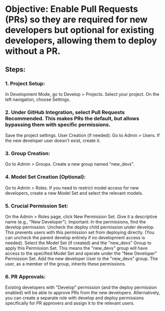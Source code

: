 # Objective: Enable Pull Requests (PRs) so they are required for new developers but optional for existing developers, allowing them to deploy without a PR.

## Steps:

### 1. Project Setup:
In Development Mode, go to Develop > Projects.
Select your project.
On the left navigation, choose Settings.
### 2. Under GitHub Integration, select Pull Requests Recommended. This makes PRs the default, but allows bypassing them with specific permissions.
Save the project settings.
User Creation (if needed):
Go to Admin > Users.
If the new developer user doesn't exist, create it.
### 3. Group Creation:
Go to Admin > Groups.
Create a new group named "new_devs".
### 4. Model Set Creation (Optional):
Go to Admin > Roles.
If you need to restrict model access for new developers, create a new Model Set and select the relevant models.
### 5. Crucial Permission Set:
On the Admin > Roles page, click New Permission Set.
Give it a descriptive name (e.g., "New Developer").
Important: In the permissions, find the develop permission.
Uncheck the deploy child permission under develop. This prevents users with this permission set from deploying directly. (You can uncheck the parent develop entirely if no development access is needed).
Select the Model Set (if created) and the "new_devs" Group to apply this Permission Set. This means the "new_devs" group will have access to the specified Model Set and operate under the "New Developer" Permission Set.
Add the new developer User to the "new_devs" group. The user, as a member of the group, inherits these permissions.
### 6. PR Approvals:
Existing developers with "Develop" permission (and the deploy permission enabled) will be able to approve PRs from the new developers.
Alternatively, you can create a separate role with develop and deploy permissions specifically for PR approvers and assign it to the relevant users.